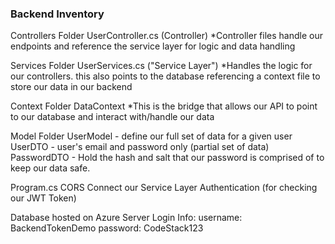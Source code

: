 ### Backend Inventory

Controllers Folder
    UserController.cs (Controller)
    *Controller files handle our endpoints and reference the service layer for logic and data handling

Services Folder
    UserServices.cs ("Service Layer")
    *Handles the logic for our controllers. this also points to the database referencing a context file to store our data in our backend

Context Folder
    DataContext
    *This is the bridge that allows our API to point to our database and interact with/handle our data

Model Folder
    UserModel - define our full set of data for a given user
    UserDTO - user's email and password only (partial set of data)
    PasswordDTO - Hold the hash and salt that our password is comprised of to keep our data safe.

Program.cs 
    CORS
    Connect our Service Layer
    Authentication (for checking our JWT Token)

Database hosted on Azure
Server Login Info: 
username: BackendTokenDemo
password: CodeStack123